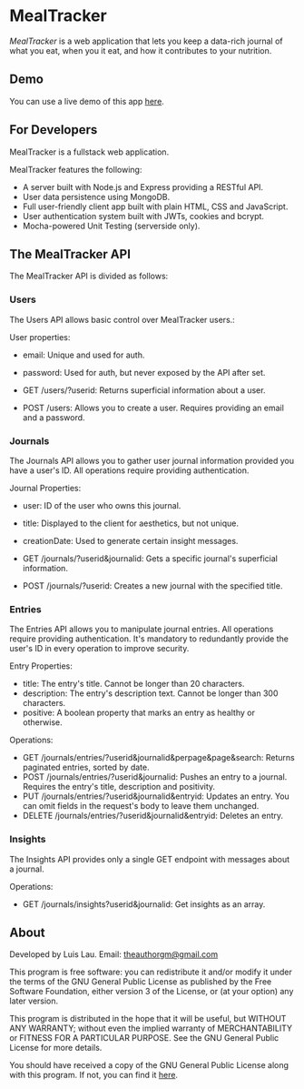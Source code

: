 # MealTracker

_MealTracker_ is a web application that lets you keep a data-rich journal of what you eat, when you it eat, and how it contributes to your nutrition.

## Demo

You can use a live demo of this app [here](https://agile-ridge-29125.herokuapp.com/).

## For Developers

MealTracker is a fullstack web application.

MealTracker features the following:
* A server built with Node.js and Express providing a RESTful API.
* User data persistence using MongoDB.
* Full user-friendly client app built with plain HTML, CSS and JavaScript.
* User authentication system built with JWTs, cookies and bcrypt.
* Mocha-powered Unit Testing (serverside only).

## The MealTracker API

The MealTracker API is divided as follows:

### Users

The Users API allows basic control over MealTracker users.:

User properties:
- email: Unique and used for auth.
- password: Used for auth, but never exposed by the API after set.

- GET /users/?userid: Returns superficial information about a user.
- POST /users: Allows you to create a user. Requires providing an email and a password.

### Journals

The Journals API allows you to gather user journal information provided you have a user's ID. All operations require providing authentication.

Journal Properties:
- user: ID of the user who owns this journal.
- title: Displayed to the client for aesthetics, but not unique.
- creationDate: Used to generate certain insight messages.

- GET /journals/?userid&journalid: Gets a specific journal's superficial information.
- POST /journals/?userid: Creates a new journal with the specified title.

### Entries

The Entries API allows you to manipulate journal entries. All operations require providing authentication. It's mandatory to redundantly provide the user's ID in every operation to improve security.

Entry Properties:
- title: The entry's title. Cannot be longer than 20 characters.
- description: The entry's description text. Cannot be longer than 300 characters.
- positive: A boolean property that marks an entry as healthy or otherwise.

Operations:

- GET /journals/entries/?userid&journalid&perpage&page&search: Returns paginated entries, sorted by date.
- POST /journals/entries/?userid&journalid: Pushes an entry to a journal. Requires the entry's title, description and positivity.
- PUT /journals/entries/?userid&journalid&entryid: Updates an entry. You can omit fields in the request's body to leave them unchanged.
- DELETE /journals/entries/?userid&journalid&entryid: Deletes an entry.

### Insights

The Insights API provides only a single GET endpoint with messages about a journal.

Operations:

- GET /journals/insights?userid&journalid: Get insights as an array. 

## About

Developed by Luis Lau.
Email: theauthorgm@gmail.com

This program is free software: you can redistribute it and/or modify it under the terms of the GNU General Public License as published by the Free Software Foundation, either version 3 of the License, or (at your option) any later version.

This program is distributed in the hope that it will be useful, but WITHOUT ANY WARRANTY; without even the implied warranty of MERCHANTABILITY or FITNESS FOR A PARTICULAR PURPOSE. See the GNU General Public License for more details.

You should have received a copy of the GNU General Public License along with this program. If not, you can find it [here](https://www.gnu.org/licenses/>).
